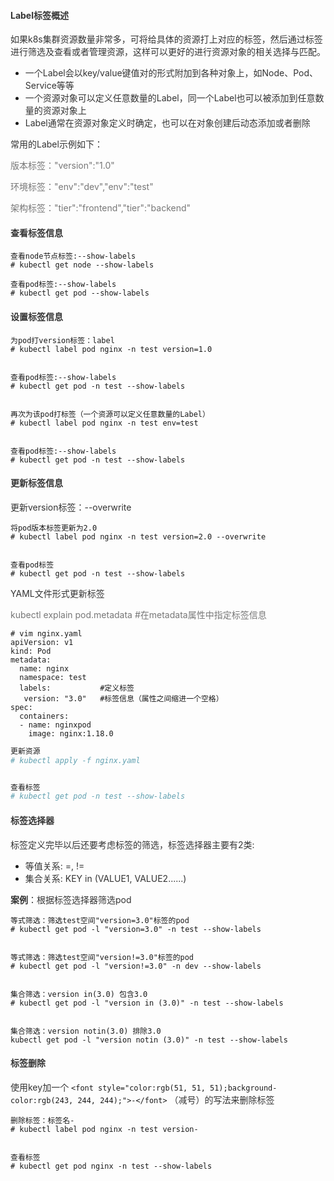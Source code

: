#### <font style="color:rgb(51, 51, 51);">Label标签概述</font>
<font style="color:rgb(51, 51, 51);">如果k8s集群资源数量非常多，可将给具体的资源打上对应的标签，然后通过标签进行筛选及查看或者管理资源，这样可以更好的进行资源对象的相关选择与匹配。</font>

+ <font style="color:rgb(51, 51, 51);">一个Label会以key/value键值对的形式附加到各种对象上，如Node、Pod、Service等等</font>
+ <font style="color:rgb(51, 51, 51);">一个资源对象可以定义任意数量的Label，同一个Label也可以被添加到任意数量的资源对象上</font>
+ <font style="color:rgb(51, 51, 51);">Label通常在资源对象定义时确定，也可以在对象创建后动态添加或者删除</font>

<font style="color:rgb(51, 51, 51);">常用的Label示例如下：</font>

<font style="color:rgb(119, 119, 119);">版本标签："version":"1.0"</font>

<font style="color:rgb(119, 119, 119);">环境标签："env":"dev","env":"test"</font>

<font style="color:rgb(119, 119, 119);">架构标签："tier":"frontend","tier":"backend"</font>

#### <font style="color:rgb(51, 51, 51);">查看标签信息</font>
```shell
查看node节点标签:--show-labels
# kubectl get node --show-labels

查看pod标签:--show-labels
# kubectl get pod --show-labels
```

#### <font style="color:rgb(51, 51, 51);">设置标签信息</font>
```shell
为pod打version标签：label
# kubectl label pod nginx -n test version=1.0


查看pod标签:--show-labels
# kubectl get pod -n test --show-labels


再次为该pod打标签（一个资源可以定义任意数量的Label）
# kubectl label pod nginx -n test env=test


查看pod标签:--show-labels
# kubectl get pod -n test --show-labels
```

#### <font style="color:rgb(51, 51, 51);">更新标签信息</font>
<font style="color:rgb(51, 51, 51);">更新version标签：--overwrite</font>

```shell
将pod版本标签更新为2.0
# kubectl label pod nginx -n test version=2.0 --overwrite


查看pod标签
# kubectl get pod -n test --show-labels
```

<font style="color:rgb(51, 51, 51);">YAML文件形式更新标签</font>

<font style="color:rgb(119, 119, 119);">kubectl explain pod.metadata #在metadata属性中指定标签信息</font>

```shell
# vim nginx.yaml
apiVersion: v1
kind: Pod
metadata:
  name: nginx
  namespace: test
  labels:           #定义标签
   version: "3.0"   #标签信息（属性之间缩进一个空格）
spec:
  containers:
  - name: nginxpod
    image: nginx:1.18.0
```

```bash
更新资源
# kubectl apply -f nginx.yaml


查看标签
# kubectl get pod -n test --show-labels
```

#### <font style="color:rgb(51, 51, 51);">标签选择器</font>
<font style="color:rgb(51, 51, 51);">标签定义完毕以后还要考虑标签的筛选，标签选择器主要有2类:</font>

+ <font style="color:rgb(51, 51, 51);">等值关系: =, !=</font>
+ <font style="color:rgb(51, 51, 51);">集合关系: KEY in (VALUE1, VALUE2......)</font>

**<font style="color:rgb(51, 51, 51);">案例</font>**<font style="color:rgb(51, 51, 51);">：根据标签选择器筛选pod</font>

```shell
等式筛选：筛选test空间"version=3.0"标签的pod
# kubectl get pod -l "version=3.0" -n test --show-labels


等式筛选：筛选test空间"version!=3.0"标签的pod
# kubectl get pod -l "version!=3.0" -n dev --show-labels


集合筛选：version in(3.0) 包含3.0
# kubectl get pod -l "version in (3.0)" -n test --show-labels


集合筛选：version notin(3.0) 排除3.0
kubectl get pod -l "version notin (3.0)" -n test --show-labels
```

#### <font style="color:rgb(51, 51, 51);">标签删除</font>
<font style="color:rgb(51, 51, 51);">使用key加一个 </font>`<font style="color:rgb(51, 51, 51);background-color:rgb(243, 244, 244);">-</font>`<font style="color:rgb(51, 51, 51);"> （减号）的写法来删除标签</font>

```shell
删除标签：标签名-
# kubectl label pod nginx -n test version-


查看标签
# kubectl get pod nginx -n test --show-labels
```

<font style="color:rgb(119, 119, 119);">  
</font><font style="color:rgb(119, 119, 119);"> </font>

